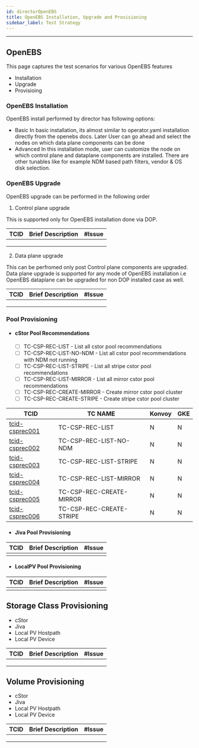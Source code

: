 ```yaml
---
id: directorOpenEBS
title: OpenEBS Installation, Upgrade and Provisioning
sidebar_label: Test Strategy
---
```

------

## OpenEBS
This page captures the test scenarios for various OpenEBS features
- Installation
- Upgrade
- Provisioing 


###  OpenEBS Installation
OpenEBS install performed by director has following options:
- Basic
  In basic installation, its almost similar to operator.yaml installation directly from the openebs docs. Later User can go ahead and select the nodes on which data plane components can be done
- Advanced
 In this installation mode, user can customize the node on which control plane and dataplane components are installed. There are other tunables like for example NDM based path filters, vendor & OS disk selection.


###  OpenEBS Upgrade
OpenEBS upgrade can be performed in the following order

  1.  Control plane upgrade

This is supported only for OpenEBS installation done via DOP. 

| TCID | Brief Description | #Issue |
| ---- | ----------------- | ------ |
|      |                   |        |
|      |                   |        |
|      |                   |        |

  2.  Data plane upgrade

This can be perfromed only post Control plane components are upgraded. Data plane upgrade is supported for any mode of OpenEBS installation i.e OpenEBS dataplane can be upgraded for non DOP installed case as well.

| TCID | Brief Description | #Issue |
| ---- | ----------------- | ------ |
|      |                   |        |
|      |                   |        |
|      |                   |        |

###  Pool Provisioning
- #### cStor Pool Recommendations 
  - [ ] TC-CSP-REC-LIST - List all cstor pool recommendations
  - [ ] TC-CSP-REC-LIST-NO-NDM - List all cstor pool recommendations with NDM not running
  - [ ] TC-CSP-REC-LIST-STRIPE - List all stripe cstor pool recommendations
  - [ ] TC-CSP-REC-LIST-MIRROR - List all mirror cstor pool recommendations
  - [ ] TC-CSP-REC-CREATE-MIRROR - Create mirror cstor pool cluster
  - [ ] TC-CSP-REC-CREATE-STRIPE - Create stripe cstor pool cluster

| TCID                                        | TC NAME                 | Konvoy | GKE  |
| ------------------------------------------- | ----------------------- | ------ | ---- |
| [tcid-csprec001](TC-CSP-REC-LIST)           | TC-CSP-REC-LIST         | N      | N    |
| [tcid-csprec002](TC-CSP-REC-LIST-NO-NDM)    | TC-CSP-REC-LIST-NO-NDM  | N      | N    |
| [tcid-csprec003](TC-CSP-REC-LIST-STRIPE)    | TC-CSP-REC-LIST-STRIPE  | N      | N    |
| [tcid-csprec004](TC-CSP-REC-LIST-MIRROR)    | TC-CSP-REC-LIST-MIRROR  | N      | N    |
| [tcid-csprec005](TC-CSP-REC-CREATE-MIRROR)  | TC-CSP-REC-CREATE-MIRROR| N      | N    |
| [tcid-csprec006](TC-CSP-REC-CREATE-STRIPE)  | TC-CSP-REC-CREATE-STRIPE| N      | N    |


- #### Jiva Pool Provisioning 


| TCID | Brief Description | #Issue |
| ---- | ----------------- | ------ |
|      |                   |        |

- #### LocalPV Pool Provisioning 


| TCID | Brief Description | #Issue |
| ---- | ----------------- | ------ |
|      |                   |        |

##  Storage Class Provisioning

- cStor
- Jiva
- Local PV Hostpath
- Local PV Device

| TCID | Brief Description | #Issue |
| ---- | ----------------- | ------ |
|      |                   |        |
|      |                   |        |
|      |                   |        |



##  Volume  Provisioning

- cStor
- Jiva
- Local PV Hostpath
- Local PV Device

| TCID | Brief Description | #Issue |
| ---- | ----------------- | ------ |
|      |                   |        |
|      |                   |        |
|      |                   |        |

